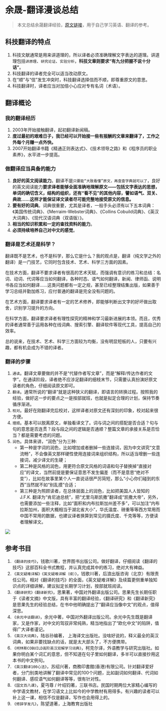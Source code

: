 # 余晟-翻译漫谈总结
>本文总结余晟翻译经验，[原文链接](http://www.ituring.com.cn/book/1225)，用于自己学习英语、翻译的参考。

## 科技翻译的特点
1. 科技文献通常是用来讲道理的，所以译者必须准确理解文字表达的道理。讲道理包括`讲原理`、`研究论证`、`实验分析`，**科技文章则要求“有九分把握不说十分话”**。
2. 科技翻译的译者完全可以适当改动原文。
3. 在“顺”与“信”发生冲突时，科技翻译选择信而不顺，即尊重原文的意思。
4. 科技翻译时，译者应当对加倍小心应对专有名词（术语）。

## 翻译概论
### 我的翻译经历
1. 2003年开始接触翻译，起初翻译新闻稿。
2. **度过最初的艰难日子，我已经可以开始接一些有报酬的文章来翻译了，工作之外每个月赚一点外快。**
3. 2007开始翻译书籍《精通正则表达式》、《技术领导之路》和《程序员的职业素养》，水平进一步提高。

### 做翻译应当具备的能力
1. **良好的英文阅读能力**。翻译不是`只要能“大致看懂”原文，再查查字典就可以了`，良好的英文阅读能力**要求译者能够全面准确地理解原文——包括文字表达的思想，单词的确切含义，结构的组织，还有“看不见”的其他内容，譬如语气、双关、典故……这样才能保证译文读者尽可能完整地接受原文的信息。**
2. **要有好的词典**。词典很重要，尤其是译者，一般手头必须有以下五本词典：《美国传统词典》、《Merraim-Webster词典》、《Collins Cobuild词典》、《英汉大词典》、《现代汉语词典（双语版）》。
3. **相当的知识积累和一定的查找资料的能力**。
4. **必须持续培养自己对中文的感觉**。

### 翻译是艺术还是科学？
翻译既不是艺术，也不是科学，那么它是什么？我的观点是，翻译（纯文学之外的翻译）是一门技艺，它同时包含技术、艺术、科学三方面的因素。

在技术方面，翻译不要求译者有很高的艺术天赋，而强调有意识的练习和总结：名词、动词、代词等应当如何翻译，各种时态、语气如何翻译，新闻、律师函、说明书各应当如何翻译……这类问题都有一定之规，甚至已经整理结集出版，如果善于学习总结并勤加练习，应付普通的翻译是完全没有问题的。

在艺术方面，翻译要求译者有一定的艺术修养，即能够判断出文字的好坏做出取舍，识别学习提升的方向。

在科学方面，翻译要求译者有理性探究的精神和学习最新进展的本领。而且，优秀的译者通常善于运用各种在线词典、搜索引擎、翻译软件等现代工具，提高自己的效率。

总的说来，在技术、艺术、科学三方面较为均衡，没有明显短板的人，只要有兴趣，都有机会成为不错的译者。

### 翻译的步骤
1. `通读`。翻译文章要做的并不是“代替作者写文章”，而是“解释/传达作者的文字”。在通读阶段，译者绝不应涉足翻译的细枝末节，只需要认真扮演好原文读者的角色，仔细阅读原文即可。
2. `翻译`。通常所说的“翻译”就是这种狭义的翻译，即语言的转换过程。按照我的经验，做好这一步的要点之一是按部就班，也就是拟定合理的计划，保持节奏循序渐进。
3. `校对`。最好在刚翻译完后校对，这样译者对原文还有深刻的印象，校对起来很方便。
4. `理顺`。基本可以脱离原文，单独看译文了。词与词之间的搭配是否合适？句与句的意思是否连贯？段与段之间的逻辑是否通顺？整篇文章的承接关系是否恰当？都是需要考虑的问题。
5. `润色`。具体来讲，“润色”分为三种:
    - 第一种是字词的润色，比如增加或者删掉一些连接词，因为中文讲究“文意流畅”，不会像英文那样硬性使用连接词来组织结构，所以适当增删一些连接词，减少译文的生硬；
    - 第二种是风格的润色，用更符合原文风格的词语和句子替换掉“直接对应”的译文，当然前提是要保证意思不发生偏差（而不是意思“绝对不变”），比如在故事里某个人一直说话很严厉简短，那么“小心你们碰到的东西”当然就不如“别乱摸”合适；
    - 第三种是为照顾读者，在总体层面上的润色，比如把美国人人皆知的J.F.K. 翻译为“肯尼迪总统”，把“尤里乌斯凯撒”翻译成“凯撒大帝”，另外，也需要添加一些注释，比如“面积和内布拉斯加州差不多”，可以加注“内布拉斯加州，面积大概相当于湖北省大小”，华氏温度、磅重等等西方常用而中国不常用的数据，也建议译者换算到常见的摄氏度、千克等等，方便读者理解译文。

![](http://file.ituring.com.cn/ScreenShow/0100a54b29b27140f9f8)

## 参考书目
1. `《翻译的技巧》`，钱歌川著，世界图书出版公司。做好翻译，仔细阅读《翻译的技巧》这部百科全书式教程，并认真完成其中的练习，绝对大有裨益。
2. `《英文疑难详解》《英文疑难详解（续）》`，钱歌川著，后浪出版咨询（北京）有限责任公司。相对《翻译的技巧》的全面，《英文疑难详解》及续篇更侧重单独知识点的详细讲解，建议拟定长期学习计划，按部就班阅读。
3. `《翻译研究》《翻译新究》`，思果著，中国对外翻译出版公司。思果先生长期任职于《读者文摘》中文版，具有丰富的翻译经验，《翻译研究》和《翻译新究》是思果先生的经验总结，在书中他明确提出了“翻译应当像中文”的观点，值得深思。
4. `《余光中谈翻译》`，余光中著，中国对外翻译出版公司。余光中先生既是翻译家，又是作家，对中文的驾驭非常纯熟，精当地指出了“欧化中文”的陷阱，值得广大译者谨记。
5. `《英汉大词典》`，陆谷孙编著， 上海译文出版社。没啥好说的，释义最全的英汉词典，如果非要找缺点的话，就是太大部头了，不方便携带。
6. `《柯林斯COBUILD高阶英汉双解学习词典》`，柯克尔译，外语教学与研究出版社。如果你明白某个词汇的意思，但不知道在句子里如何翻译，多半可以直接抄用这本书的中文例句。
7. `《英汉翻译100心法》`，苏绍兴著，商務印書館(香港)有限公司。针对翻译爱好者，分门别类地讲解了翻译中常见的100个问题，比如副词如何翻译、代词如何翻译、感叹语气如何翻译等等，很有针对性。
8. `《国文百八课》`，夏丏尊 / 叶绍钧著，三联书店。民国时期两位大家精心编写的中学语文教材，在学习语文上比如今的中学教材有用得多。有兴趣的读者可以补上这一课，相信不仅是翻译，写作也会用得上的。
9. `《修辞学发凡》`，陈望道著，上海教育出版社